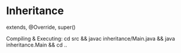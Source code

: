# Inheritance

extends, @Override, super()

Compiling & Executing:
cd src &&
javac inheritance/Main.java &&
java inheritance.Main && cd ..
